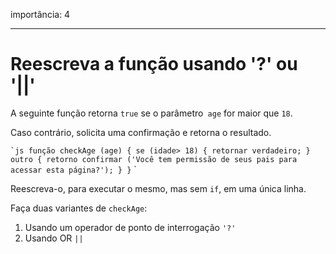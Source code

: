 importância: 4

---

# Reescreva a função usando '?' ou '||'

A seguinte função retorna `true` se o parâmetro` age` for maior que `18`.

Caso contrário, solicita uma confirmação e retorna o resultado.

`` `js
função checkAge (age) {
se (idade> 18) {
retornar verdadeiro;
} outro {
retorno confirmar ('Você tem permissão de seus pais para acessar esta página?');
}
}
`` `

Reescreva-o, para executar o mesmo, mas sem `if`, em uma única linha.

Faça duas variantes de `checkAge`:

1. Usando um operador de ponto de interrogação `'?'`
2. Usando OR `||`
